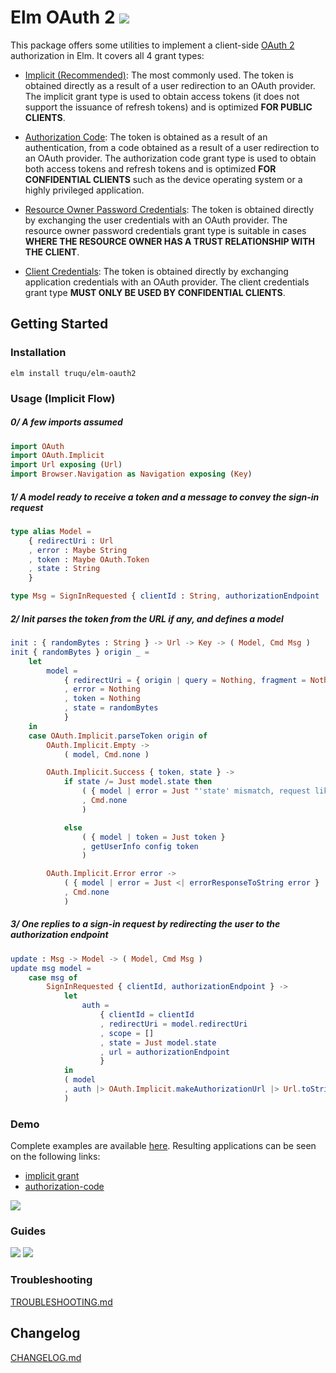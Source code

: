 Elm OAuth 2 [![](https://img.shields.io/badge/package.elm--lang.org-5.1.0-60b5cc.svg?style=flat-square)](http://package.elm-lang.org/packages/truqu/elm-oauth2/latest) 
=====

This package offers some utilities to implement a client-side [OAuth 2](https://tools.ietf.org/html/rfc6749) authorization in Elm. 
It covers all 4 grant types: 

- [Implicit (Recommended)](http://package.elm-lang.org/packages/truqu/elm-oauth2/latest/OAuth-Implicit):
  The most commonly used. The token is obtained directly as a result of a user redirection to
  an OAuth provider. The implicit grant type is used to obtain access tokens (it does not
  support the issuance of refresh tokens) and is optimized **FOR PUBLIC CLIENTS**.

- [Authorization Code](http://package.elm-lang.org/packages/truqu/elm-oauth2/latest/OAuth-AuthorizationCode):
  The token is obtained as a result of an authentication, from a code obtained as a result of a
  user redirection to an OAuth provider. The authorization code grant type is used to obtain both access
   tokens and refresh tokens and is optimized **FOR CONFIDENTIAL CLIENTS** such as the device operating system 
   or a highly privileged application.

- [Resource Owner Password Credentials](http://package.elm-lang.org/packages/truqu/elm-oauth2/latest/OAuth-Password):
  The token is obtained directly by exchanging the user credentials with an OAuth provider. The resource owner password 
  credentials grant type is suitable in cases **WHERE THE RESOURCE OWNER HAS A TRUST RELATIONSHIP WITH THE CLIENT**.

- [Client Credentials](http://package.elm-lang.org/packages/truqu/elm-oauth2/latest/OAuth-ClientCredentials):
  The token is obtained directly by exchanging application credentials with an OAuth provider. The client credentials
  grant type **MUST ONLY BE USED BY CONFIDENTIAL CLIENTS**.

## Getting Started

### Installation

```
elm install truqu/elm-oauth2
```

### Usage (Implicit Flow)

##### 0/ A few imports assumed 

```elm
import OAuth
import OAuth.Implicit
import Url exposing (Url)
import Browser.Navigation as Navigation exposing (Key)
```

##### 1/ A model ready to receive a token and a message to convey the sign-in request

```elm
type alias Model =
    { redirectUri : Url
    , error : Maybe String
    , token : Maybe OAuth.Token
    , state : String
    }

type Msg = SignInRequested { clientId : String, authorizationEndpoint : String }
```

##### 2/ Init parses the token from the URL if any, and defines a model

```elm
init : { randomBytes : String } -> Url -> Key -> ( Model, Cmd Msg )
init { randomBytes } origin _ =
    let
        model =
            { redirectUri = { origin | query = Nothing, fragment = Nothing }
            , error = Nothing
            , token = Nothing
            , state = randomBytes
            }
    in
    case OAuth.Implicit.parseToken origin of
        OAuth.Implicit.Empty ->
            ( model, Cmd.none )

        OAuth.Implicit.Success { token, state } ->
            if state /= Just model.state then
                ( { model | error = Just "'state' mismatch, request likely forged by an adversary!" }
                , Cmd.none
                )

            else
                ( { model | token = Just token }
                , getUserInfo config token
                )

        OAuth.Implicit.Error error ->
            ( { model | error = Just <| errorResponseToString error }
            , Cmd.none
            )
```

##### 3/ One replies to a sign-in request by redirecting the user to the authorization endpoint

```elm
update : Msg -> Model -> ( Model, Cmd Msg )
update msg model =
    case msg of
        SignInRequested { clientId, authorizationEndpoint } ->
            let
                auth =
                    { clientId = clientId
                    , redirectUri = model.redirectUri
                    , scope = []
                    , state = Just model.state 
                    , url = authorizationEndpoint
                    }
            in
            ( model
            , auth |> OAuth.Implicit.makeAuthorizationUrl |> Url.toString |> Navigation.load
            )
```

### Demo 

Complete examples are available [here](https://github.com/truqu/elm-oauth2/tree/master/examples). 
Resulting applications can be seen on the following links:

- [implicit grant](https://truqu.github.io/elm-oauth2/examples/implicit/)
- [authorization-code](https://truqu.github.io/elm-oauth2/examples/authorization-code/)

[![](https://raw.githubusercontent.com/truqu/elm-oauth2/master/.github/demo.png)](https://truqu.github.io/elm-oauth2/examples/implicit/)

### Guides

[![](https://raw.githubusercontent.com/truqu/elm-oauth2/master/guides/github/logo.png)](https://github.com/truqu/elm-oauth2/tree/master/guides/github)
[![](https://raw.githubusercontent.com/truqu/elm-oauth2/master/guides/facebook/logo.png)](https://github.com/truqu/elm-oauth2/tree/master/guides/facebook)

### Troubleshooting

[TROUBLESHOOTING.md](https://github.com/truqu/elm-oauth2/tree/master/TROUBLESHOOTING.md)

## Changelog

[CHANGELOG.md](https://github.com/truqu/elm-oauth2/tree/master/CHANGELOG.md)
